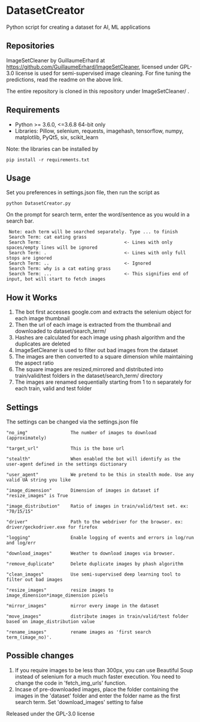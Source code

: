 # DatasetCreator
Python script for creating a dataset for AI, ML applications

## Repositories
ImageSetCleaner by GuillaumeErhard at https://github.com/GuillaumeErhard/ImageSetCleaner, licensed under GPL-3.0 license is used for semi-supervised image cleaning. For fine tuning the predictions, read the readme on the above link.

The entire repository is cloned in this repository under ImageSetCleaner/ .

## Requirements

- Python >= 3.6.0, <=3.6.8  64-bit only
- Libraries: Pillow, selenium, requests, imagehash, tensorflow, numpy, matplotlib, PyQt5, six, scikit_learn

Note: the libraries can be installed by
```
pip install -r requirements.txt
```

## Usage

Set you preferences in settings.json file, then run the script as

```
python DatasetCreator.py
```
On the prompt for search term, enter the word/sentence as you would in a search bar.
```
 Note: each term will be searched separately. Type ... to finish
 Search Term: cat eating grass
 Search Term:                               <- Lines with only spaces/empty lines will be ignored
 Search Term: .                             <- Lines with only full stops are ignored
 Search Term: ..                            <- Ignored
 Search Term: why is a cat eating grass
 Search Term: ...                           <- This signifies end of input, bot will start to fetch images
```
## How it Works

1. The bot first accesses google.com and extracts the selenium object for each image thumbnail
2. Then the url of each image is extracted from the thumbnail and downloaded to dataset/search_term/
4. Hashes are calculated for each image using phash algorithm and the duplicates are deleted
5. ImageSetCleaner is used to filter out bad images from the dataset
6. The images are then converted to a square dimension while maintaining the aspect ratio
7. The square images are resized,mirrored and distributed into train/valid/test folders in the dataset/search_term/ directory
8. The images are renamed sequentially starting from 1 to n separately for each train, valid and test folder

## Settings
The settings can be changed via the settings.json file
```
"no_img"                The number of images to download (approximately)

"target_url"            This is the base url

"stealth"               When enabled the bot will identify as the user-agent defined in the settings dictionary

"user_agent"            We pretend to be this in stealth mode. Use any valid UA string you like

"image_dimension"       Dimension of images in dataset if "resize_images" is True

"image_distribution"    Ratio of images in train/valid/test set. ex: "70/15/15"

"driver"                Path to the webdriver for the browser. ex: driver/geckodriver.exe for firefox

"logging"               Enable logging of events and errors in log/run and log/err

"download_images"       Weather to download images via browser.

"remove_duplicate"      Delete duplicate images by phash algorithm

"clean_images"          Use semi-supervised deep learning tool to filter out bad images

"resize_images"         resize images to image_dimension*image_dimension pixels

"mirror_images"         mirror every image in the dataset

"move_images"           distribute images in train/valid/test folder based on image_distribution value

"rename_images"         rename images as 'first search term_(image_no)'.
```

## Possible changes
1. If you require images to be less than 300px, you can use Beautiful Soup instead of selenium for a much much faster execution. You need to change the code in 'fetch_img_urls' function.
2. Incase of pre-downloaded images, place the folder containing the images in the 'dataset' folder and enter the folder name as the first search term. Set 'download_images' setting to false

Released under the GPL-3.0 license
